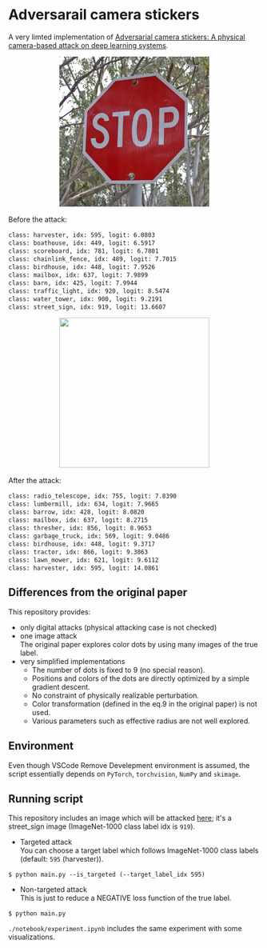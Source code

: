 # Adversarail camera stickers
A very limted implementation of [Adversarial camera stickers: A physical camera-based attack on deep learning systems](https://arxiv.org/abs/1904.00759).

<p align="center">
  <img width="300" height="300" src="/image/1200px-STOP_sign.jpg">
</p>

Before the attack:
```
class: harvester, idx: 595, logit: 6.0803
class: boathouse, idx: 449, logit: 6.5917
class: scoreboard, idx: 781, logit: 6.7801
class: chainlink_fence, idx: 489, logit: 7.7015
class: birdhouse, idx: 448, logit: 7.9526
class: mailbox, idx: 637, logit: 7.9899
class: barn, idx: 425, logit: 7.9944
class: traffic_light, idx: 920, logit: 8.5474
class: water_tower, idx: 900, logit: 9.2191
class: street_sign, idx: 919, logit: 13.6607
```

<p align="center">
  <img width="300" height="300" src="https://i.imgur.com/Y3V1UsE.png">
</p>

After the attack:
```
class: radio_telescope, idx: 755, logit: 7.8390
class: lumbermill, idx: 634, logit: 7.9665
class: barrow, idx: 428, logit: 8.0820
class: mailbox, idx: 637, logit: 8.2715
class: thresher, idx: 856, logit: 8.9653
class: garbage_truck, idx: 569, logit: 9.0486
class: birdhouse, idx: 448, logit: 9.3717
class: tractor, idx: 866, logit: 9.3863
class: lawn_mower, idx: 621, logit: 9.6112
class: harvester, idx: 595, logit: 14.0861
```

## Differences from the original paper
This repository provides:
- only digital attacks (physical attacking case is not checked)
- one image attack  
  The original paper explores color dots by using many images of the true label.
- very simplified implementations
  - The number of dots is fixed to 9 (no special reason).
  - Positions and colors of the dots are directly optimized by a simple gradient descent.
  - No constraint of physically realizable perturbation.
  - Color transformation (defined in the eq.9 in the original paper) is not used.
  - Various parameters such as effective radius are not well explored.


## Environment
Even though VSCode Remove Develepment environment is assumed, the script essentially depends on `PyTorch`, `torchvision`, `NumPy` and `skimage`.


## Running script
This repository includes an image which will be attacked [here](https://github.com/yoheikikuta/adversarial-camera-stickers/tree/master/image); it's a street_sign image (ImageNet-1000 class label idx is `919`).

- Targeted attack  
  You can choose a target label which follows ImageNet-1000 class labels (default: `595` (harvester)).
```
$ python main.py --is_targeted (--target_label_idx 595)
```

- Non-targeted attack  
  This is just to reduce a NEGATIVE loss function of the true label.
```
$ python main.py
```

`./notebook/experiment.ipynb` includes the same experiment with some visualizations.
